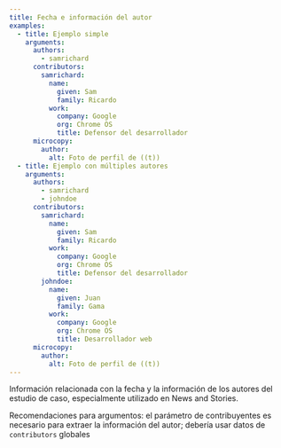 ```yaml
---
title: Fecha e información del autor
examples:
  - title: Ejemplo simple
    arguments:
      authors:
        - samrichard
      contributors:
        samrichard:
          name:
            given: Sam
            family: Ricardo
          work:
            company: Google
            org: Chrome OS
            title: Defensor del desarrollador
      microcopy:
        author:
          alt: Foto de perfil de ((t))
  - title: Ejemplo con múltiples autores
    arguments:
      authors:
        - samrichard
        - johndoe
      contributors:
        samrichard:
          name:
            given: Sam
            family: Ricardo
          work:
            company: Google
            org: Chrome OS
            title: Defensor del desarrollador
        johndoe:
          name:
            given: Juan
            family: Gama
          work:
            company: Google
            org: Chrome OS
            title: Desarrollador web
      microcopy:
        author:
          alt: Foto de perfil de ((t))
---
```


Información relacionada con la fecha y la información de los autores del estudio de caso, especialmente utilizado en News and Stories.

Recomendaciones para argumentos: el parámetro de contribuyentes es necesario para extraer la información del autor; debería usar datos de `contributors` globales
